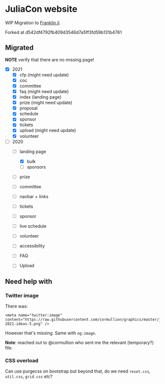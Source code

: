 # JuliaCon website

WIP Migration to [Franklin.jl](https://github.com/tlienart/Franklin.jl).

Forked at d542df4792fb409d3546d7a5ff3fd59b131b4761

## Migrated

**NOTE** verify that there are no missing page!

* [x] 2021
  * [x] cfp (might need update)
  * [x] coc
  * [x] committee
  * [x] faq (might need update)
  * [x] index (landing page)
  * [x] prize (might need update)
  * [x] proposal
  * [x] schedule
  * [x] sponsor
  * [x] tickets
  * [x] upload (might need update)
  * [x] volunteer

* [ ] 2020
  * [ ] landing page
    * [x] bulk
    * [ ] sponsors
  * [ ] prize
  * [ ] committee
  * [ ] navbar + links
  * [ ] tickets
  * [ ] sponsor
  * [ ] live schedule
  * [ ] volunteer
  * [ ] accessibility
  * [ ] FAQ
  * [ ] Upload


## Need help with

### Twitter image

There was:

```
<meta name="twitter:image" content="https://raw.githubusercontent.com/cormullion/graphics/master/juliacon2021/juliacon-2021-ideas-5.png" />
```

However that's missing. Same with `og:image`.

**Note**: reached out to @cormullion who sent me the relevant (temporary?) file.

### CSS overload

Can use purgecss on bootstrap but beyond that, do we need `reset.css`, `util.css`, `grid.css` etc?
